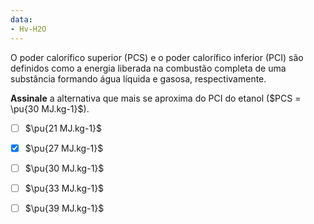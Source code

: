 ```yaml
---
data:
- Hv-H2O
---
```

O poder calorífico superior (PCS) e o poder calorífico inferior (PCI) são definidos como a energia liberada na combustão completa de uma substância formando água líquida e gasosa, respectivamente.

**Assinale** a alternativa que mais se aproxima do PCI do etanol ($PCS = \pu{30 MJ.kg-1}$).

- [ ] $\pu{21 MJ.kg-1}$
- [x] $\pu{27 MJ.kg-1}$
- [ ] $\pu{30 MJ.kg-1}$
- [ ] $\pu{33 MJ.kg-1}$
- [ ] $\pu{39 MJ.kg-1}$

